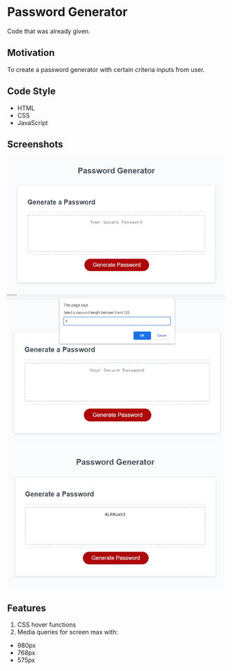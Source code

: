 # Password Generator
Code that was already given.

## Motivation
To create a password generator with certain criteria inputs from user.


## Code Style
- HTML
- CSS
- JavaScript

## Screenshots
![ScreenShot](./Images/screenshot1.jpg)
![ScreenShot](./Images/screenshot2.jpg)
![ScreenShot](./Images/screenshot3.jpg)

## Features
1. CSS hover functions
2. Media queries for screen max with:
- 980px
- 768px
- 575px
